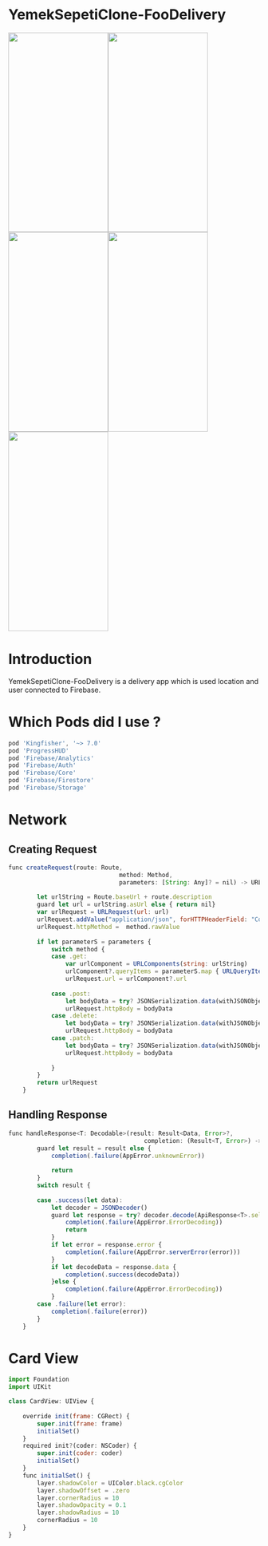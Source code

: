 # YemekSepetiClone-FooDelivery





<img src="https://user-images.githubusercontent.com/73407945/187550716-945280b5-0f3e-4cf2-90d7-cffa49308281.gif" width="200" height="400" /><img src="https://user-images.githubusercontent.com/73407945/187552446-bb6b0678-6938-4ccf-a87f-4ca9c1a55a29.png" width="200" height="400" /> <img src="https://user-images.githubusercontent.com/73407945/187550821-349bc406-7795-46bf-80ad-f3593e17900d.gif" width="200" height="400" /><img src="https://user-images.githubusercontent.com/73407945/187552475-3ae33c4d-9bc0-47ce-b145-a79bd9ec4351.png" width="200" height="400" /> <img src="https://user-images.githubusercontent.com/73407945/187550832-7c701cf2-1a2e-4f0d-a738-90d5b47f8aed.gif" width="200" height="400" />



# Introduction

YemekSepetiClone-FooDelivery is a delivery app which is used location and user connected to Firebase. 

# Which Pods did I use ?

```javascript 
pod 'Kingfisher', '~> 7.0'
pod 'ProgressHUD'
pod 'Firebase/Analytics'
pod 'Firebase/Auth'
pod 'Firebase/Core'
pod 'Firebase/Firestore'
pod 'Firebase/Storage'
 ```

# Network

## Creating Request
```javascript 
func createRequest(route: Route,
                               method: Method,
                               parameters: [String: Any]? = nil) -> URLRequest? {
        
        let urlString = Route.baseUrl + route.description
        guard let url = urlString.asUrl else { return nil}
        var urlRequest = URLRequest(url: url)
        urlRequest.addValue("application/json", forHTTPHeaderField: "Content-Type")
        urlRequest.httpMethod =  method.rawValue
    
        if let parameterS = parameters {
            switch method {
            case .get:
                var urlComponent = URLComponents(string: urlString)
                urlComponent?.queryItems = parameterS.map { URLQueryItem(name: $0, value: "\($1)") }
                urlRequest.url = urlComponent?.url
                
            case .post:
                let bodyData = try? JSONSerialization.data(withJSONObject: parameterS, options: [])
                urlRequest.httpBody = bodyData
            case .delete:
                let bodyData = try? JSONSerialization.data(withJSONObject: parameterS, options: [])
                urlRequest.httpBody = bodyData
            case .patch:
                let bodyData = try? JSONSerialization.data(withJSONObject: parameterS, options: [])
                urlRequest.httpBody = bodyData
                
            }
        }
        return urlRequest
    }
 ```
 ## Handling Response

```javascript 
func handleResponse<T: Decodable>(result: Result<Data, Error>?,
                                      completion: (Result<T, Error>) -> Void) {
        guard let result = result else {
            completion(.failure(AppError.unknownError))
            
            return
        }
        switch result {
            
        case .success(let data):
            let decoder = JSONDecoder()
            guard let response = try? decoder.decode(ApiResponse<T>.self, from: data) else {
                completion(.failure(AppError.ErrorDecoding))
                return
            }
            if let error = response.error {
                completion(.failure(AppError.serverError(error)))  
            }
            if let decodeData = response.data {
                completion(.success(decodeData))
            }else {
                completion(.failure(AppError.ErrorDecoding))
            }
        case .failure(let error):
            completion(.failure(error))
        }
    }
 ```
 # Card View

```javascript 
import Foundation
import UIKit

class CardView: UIView {
    
    override init(frame: CGRect) {
        super.init(frame: frame)
        initialSet()
    }
    required init?(coder: NSCoder) {
        super.init(coder: coder)
        initialSet()
    }
    func initialSet() {
        layer.shadowColor = UIColor.black.cgColor
        layer.shadowOffset = .zero
        layer.cornerRadius = 10
        layer.shadowOpacity = 0.1
        layer.shadowRadius = 10
        cornerRadius = 10
    }
}

 ```


